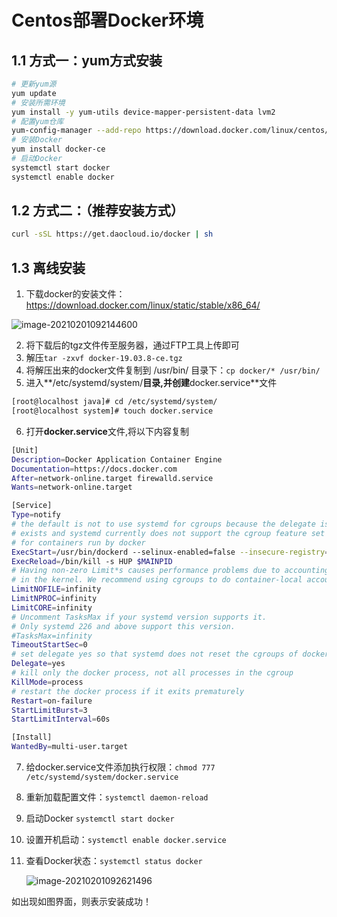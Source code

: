 # Centos部署Docker环境

## 1.1 方式一：yum方式安装

```bash
# 更新yum源
yum update
# 安装所需环境
yum install -y yum-utils device-mapper-persistent-data lvm2
# 配置yum仓库
yum-config-manager --add-repo https://download.docker.com/linux/centos/docker-ce.repo
# 安装Docker
yum install docker-ce
# 启动Docker
systemctl start docker
systemctl enable docker
```



## 1.2 方式二：（推荐安装方式）

```bash
curl -sSL https://get.daocloud.io/docker | sh
```



## 1.3 离线安装

1. 下载docker的安装文件：https://download.docker.com/linux/static/stable/x86_64/

![image-20210201092144600](http://lovebetterworld.com/image-20210201092144600.png)

2. 将下载后的tgz文件传至服务器，通过FTP工具上传即可
3. 解压`tar -zxvf docker-19.03.8-ce.tgz`
4. 将解压出来的docker文件复制到 /usr/bin/ 目录下：`cp docker/* /usr/bin/`
5. 进入**/etc/systemd/system/**目录,并创建**docker.service**文件

```bash
[root@localhost java]# cd /etc/systemd/system/
[root@localhost system]# touch docker.service
```

6. 打开**docker.service**文件,将以下内容复制

```bash
[Unit]
Description=Docker Application Container Engine
Documentation=https://docs.docker.com
After=network-online.target firewalld.service
Wants=network-online.target

[Service]
Type=notify
# the default is not to use systemd for cgroups because the delegate issues still
# exists and systemd currently does not support the cgroup feature set required
# for containers run by docker
ExecStart=/usr/bin/dockerd --selinux-enabled=false --insecure-registry=192.168.200.128
ExecReload=/bin/kill -s HUP $MAINPID
# Having non-zero Limit*s causes performance problems due to accounting overhead
# in the kernel. We recommend using cgroups to do container-local accounting.
LimitNOFILE=infinity
LimitNPROC=infinity
LimitCORE=infinity
# Uncomment TasksMax if your systemd version supports it.
# Only systemd 226 and above support this version.
#TasksMax=infinity
TimeoutStartSec=0
# set delegate yes so that systemd does not reset the cgroups of docker containers
Delegate=yes
# kill only the docker process, not all processes in the cgroup
KillMode=process
# restart the docker process if it exits prematurely
Restart=on-failure
StartLimitBurst=3
StartLimitInterval=60s

[Install]
WantedBy=multi-user.target
```

7. 给docker.service文件添加执行权限：`chmod 777 /etc/systemd/system/docker.service `

8. 重新加载配置文件：`systemctl daemon-reload `

9. 启动Docker `systemctl start docker`

10. 设置开机启动：`systemctl enable docker.service`

11. 查看Docker状态：`systemctl status docker`

    ![image-20210201092621496](http://lovebetterworld.com/image-20210201092621496.png)

如出现如图界面，则表示安装成功！

